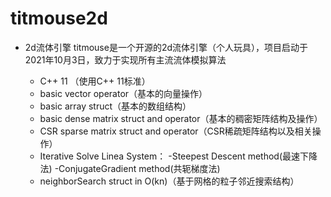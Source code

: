 # titmouse2d
- 2d流体引擎
  titmouse是一个开源的2d流体引擎（个人玩具），项目启动于2021年10月3日，致力于实现所有主流流体模拟算法

  - C++ 11 （使用C++ 11标准）
  - basic vector operator（基本的向量操作）
  - basic array struct（基本的数组结构）
  - basic dense matrix struct and operator（基本的稠密矩阵结构及操作）
  - CSR sparse matrix struct and operator（CSR稀疏矩阵结构以及相关操作）
  - Iterative Solve Linea System：
    -Steepest Descent method(最速下降法)
    -ConjugateGradient method(共轭梯度法)
  - neighborSearch struct in O(kn)（基于网格的粒子邻近搜索结构）

